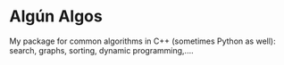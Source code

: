 # Algún Algos
My package for common algorithms in C++ (sometimes Python as well): search, graphs, sorting, dynamic programming,....
